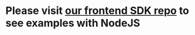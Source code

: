 # Please visit [our frontend SDK repo](https://github.com/supertokens/supertokens-auth-react/tree/master/examples) to see examples with NodeJS
